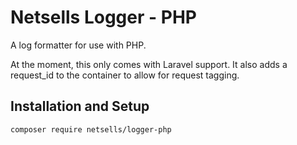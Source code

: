 # Netsells Logger - PHP

A log formatter for use with PHP. 

At the moment, this only comes with Laravel support. It also adds a request_id to the container to allow for request tagging.


## Installation and Setup

```bash
composer require netsells/logger-php
```